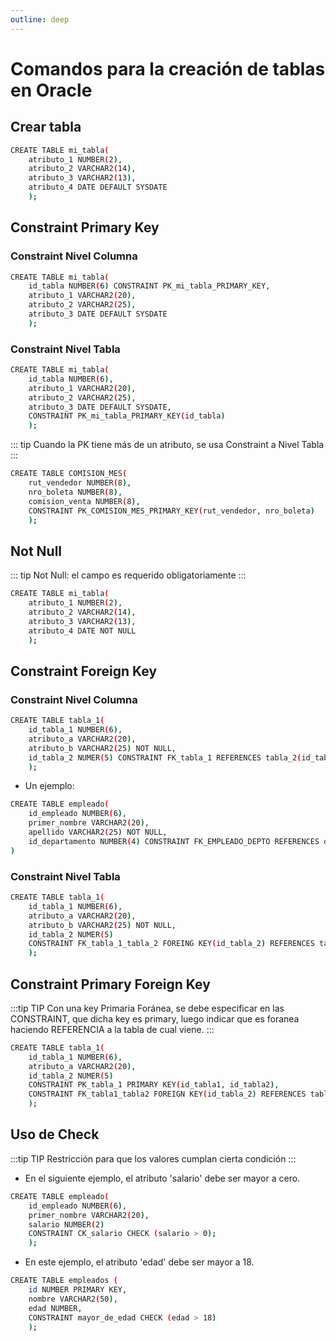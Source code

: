 ```yaml
---
outline: deep
---
```


# Comandos para la creación de tablas en Oracle

## Crear tabla

```bash
CREATE TABLE mi_tabla(
    atributo_1 NUMBER(2),
    atributo_2 VARCHAR2(14),
    atributo_3 VARCHAR2(13),
    atributo_4 DATE DEFAULT SYSDATE
    );
```

## Constraint Primary Key

### Constraint Nivel Columna

```bash
CREATE TABLE mi_tabla(
    id_tabla NUMBER(6) CONSTRAINT PK_mi_tabla_PRIMARY_KEY,
    atributo_1 VARCHAR2(20),
    atributo_2 VARCHAR2(25),
    atributo_3 DATE DEFAULT SYSDATE
    );
```

### Constraint Nivel Tabla

```bash
CREATE TABLE mi_tabla(
    id_tabla NUMBER(6),
    atributo_1 VARCHAR2(20),
    atributo_2 VARCHAR2(25),
    atributo_3 DATE DEFAULT SYSDATE,
    CONSTRAINT PK_mi_tabla_PRIMARY_KEY(id_tabla)
    );
```

::: tip
Cuando la PK tiene más de un atributo, se usa Constraint a Nivel Tabla
:::

```bash
CREATE TABLE COMISION_MES(
    rut_vendedor NUMBER(8),
    nro_boleta NUMBER(8),
    comision_venta NUMBER(8),
    CONSTRAINT PK_COMISION_MES_PRIMARY_KEY(rut_vendedor, nro_boleta)
    );
```

## Not Null

::: tip
Not Null: el campo es requerido obligatoriamente
:::

```bash
CREATE TABLE mi_tabla(
    atributo_1 NUMBER(2),
    atributo_2 VARCHAR2(14),
    atributo_3 VARCHAR2(13),
    atributo_4 DATE NOT NULL
    );
```

## Constraint Foreign Key

### Constraint Nivel Columna

```bash
CREATE TABLE tabla_1(
    id_tabla_1 NUMBER(6),
    atributo_a VARCHAR2(20),
    atributo_b VARCHAR2(25) NOT NULL,
    id_tabla_2 NUMER(5) CONSTRAINT FK_tabla_1 REFERENCES tabla_2(id_tabla_2)
    );
```

* Un ejemplo:

```bash
CREATE TABLE empleado(
    id_empleado NUMBER(6),
    primer_nombre VARCHAR2(20),
    apellido VARCHAR2(25) NOT NULL,
    id_departamento NUMBER(4) CONSTRAINT FK_EMPLEADO_DEPTO REFERENCES departamento(id_departamento);
)
```

### Constraint Nivel Tabla

```bash
CREATE TABLE tabla_1(
    id_tabla_1 NUMBER(6),
    atributo_a VARCHAR2(20),
    atributo_b VARCHAR2(25) NOT NULL,
    id_tabla_2 NUMER(5)
    CONSTRAINT FK_tabla_1_tabla_2 FOREING KEY(id_tabla_2) REFERENCES tabla_2(id_tabla_2);
    );
```

## Constraint Primary Foreign Key

:::tip TIP
Con una key Primaria Foránea, se debe especificar en las CONSTRAINT, que dicha key es primary, luego indicar que es foranea haciendo REFERENCIA a la tabla de cual viene.
:::

```bash
CREATE TABLE tabla_1(
    id_tabla_1 NUMBER(6),
    atributo_a VARCHAR2(20),
    id_tabla_2 NUMER(5)
    CONSTRAINT PK_tabla_1 PRIMARY KEY(id_tabla1, id_tabla2),
    CONSTRAINT FK_tabla1_tabla2 FOREIGN KEY(id_tabla_2) REFERENCES tabla_2(id_tabla_2);
    );
```


## Uso de Check

:::tip TIP
Restricción para que los valores cumplan cierta condición
:::

* En el siguiente ejemplo, el atributo 'salario' debe ser mayor a cero.

```bash
CREATE TABLE empleado(
    id_empleado NUMBER(6),
    primer_nombre VARCHAR2(20),
    salario NUMBER(2)
    CONSTRAINT CK_salario CHECK (salario > 0);
    );
```


* En este ejemplo, el atributo 'edad' debe ser mayor a 18.

```bash
CREATE TABLE empleados (
    id NUMBER PRIMARY KEY,
    nombre VARCHAR2(50),
    edad NUMBER,
    CONSTRAINT mayor_de_edad CHECK (edad > 18)
    );
```